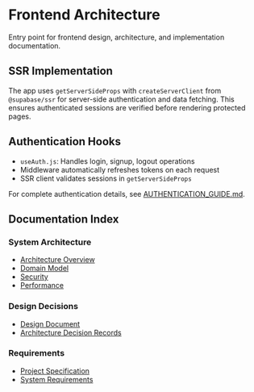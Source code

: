 # Frontend Architecture

Entry point for frontend design, architecture, and implementation documentation.

## SSR Implementation

The app uses `getServerSideProps` with `createServerClient` from `@supabase/ssr` for server-side authentication and data fetching. This ensures authenticated sessions are verified before rendering protected pages.

## Authentication Hooks

- `useAuth.js`: Handles login, signup, logout operations
- Middleware automatically refreshes tokens on each request
- SSR client validates sessions in `getServerSideProps`

For complete authentication details, see [AUTHENTICATION_GUIDE.md](AUTHENTICATION_GUIDE.md).

## Documentation Index

### System Architecture

- [Architecture Overview](docs/architecture/architecture-overview.md)
- [Domain Model](docs/architecture/domain-model.md)
- [Security](docs/architecture/security.md)
- [Performance](docs/architecture/performance.md)

### Design Decisions

- [Design Document](docs/design-docs/design-doc.md)
- [Architecture Decision Records](docs/design-docs/adr/)

### Requirements

- [Project Specification](docs/requirements/project-spec.md)
- [System Requirements](docs/requirements/requirements.md)
